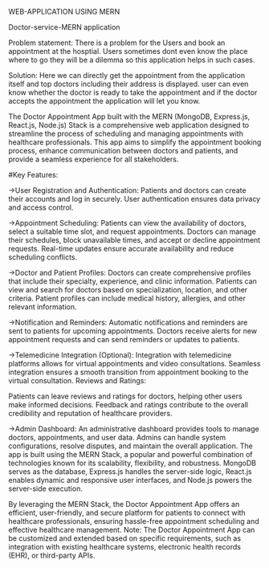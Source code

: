 WEB-APPLICATION USING MERN

Doctor-service-MERN application

Problem statement:
			There is a problem for the Users and book an appointment at the hosptial. 
			Users sometimes dont even know the place where to go they will be a dilemma so this application helps in such cases.

Solution:
				Here we can directly get the appointment from the application itself and top doctors including their address is displayed.
				user can even know whether the doctor is ready to take the appointment and if the doctor accepts the appointment the application
				will let you know.

    
The Doctor Appointment App built with the MERN (MongoDB, Express.js, React.js, Node.js) Stack is a comprehensive web application designed to streamline the process of scheduling and managing appointments with healthcare professionals. This app aims to simplify the appointment booking process, enhance communication between doctors and patients, and provide a seamless experience for all stakeholders.

#Key Features:

->User Registration and Authentication:
Patients and doctors can create their accounts and log in securely.
User authentication ensures data privacy and access control.

->Appointment Scheduling:
Patients can view the availability of doctors, select a suitable time slot, and request appointments.
Doctors can manage their schedules, block unavailable times, and accept or decline appointment requests.
Real-time updates ensure accurate availability and reduce scheduling conflicts.

->Doctor and Patient Profiles:
Doctors can create comprehensive profiles that include their specialty, experience, and clinic information.
Patients can view and search for doctors based on specialization, location, and other criteria.
Patient profiles can include medical history, allergies, and other relevant information.

->Notification and Reminders:
Automatic notifications and reminders are sent to patients for upcoming appointments.
Doctors receive alerts for new appointment requests and can send reminders or updates to patients.

->Telemedicine Integration (Optional):
Integration with telemedicine platforms allows for virtual appointments and video consultations.
Seamless integration ensures a smooth transition from appointment booking to the virtual consultation.
Reviews and Ratings:

Patients can leave reviews and ratings for doctors, helping other users make informed decisions.
Feedback and ratings contribute to the overall credibility and reputation of healthcare providers.

->Admin Dashboard:
An administrative dashboard provides tools to manage doctors, appointments, and user data.
Admins can handle system configurations, resolve disputes, and maintain the overall application.
The app is built using the MERN Stack, a popular and powerful combination of technologies known for its scalability, flexibility, and robustness. MongoDB serves as the database, Express.js handles the server-side logic, React.js enables dynamic and responsive user interfaces, and Node.js powers the server-side execution.

By leveraging the MERN Stack, the Doctor Appointment App offers an efficient, user-friendly, and secure platform for patients to connect with healthcare professionals, ensuring hassle-free appointment scheduling and effective healthcare management.
Note: The Doctor Appointment App can be customized and extended based on specific requirements, such as integration with existing healthcare systems, electronic health records (EHR), or third-party APIs.
